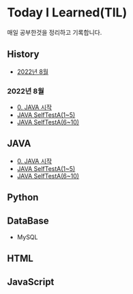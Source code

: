 # Today I Learned(TIL)

매일 공부한것을 정리하고 기록합니다.

## History
- [2022년 8월](https://github.com/jjsin123/TIL#2022년-8월)



### 2022년 8월
- [0. JAVA 시작](https://github.com/jjsin123/TIL/blob/main/JAVA/0%20JAVA%20%EC%8B%9C%EC%9E%91%20118ad1122010479aa84e1ab1656cc625.md)
- [JAVA SelfTestA(1~5)](https://github.com/jjsin123/TIL/blob/main/JAVA/JAVA%20SelfTest%20A%20(1~5)%20a48cf17609b74949b1c906f37bf2f0dd.md)
- [JAVA SelfTestA(6~10)](https://github.com/jjsin123/TIL/blob/main/JAVA/JAVA%20SelfTest%20A%20(6~10)%2070c0d7c3c07149de816f13e665a32c0c.md)
## JAVA
- [0. JAVA 시작](https://github.com/jjsin123/TIL/blob/main/JAVA/0%20JAVA%20%EC%8B%9C%EC%9E%91%20118ad1122010479aa84e1ab1656cc625.md)
- [JAVA SelfTestA(1~5)](https://github.com/jjsin123/TIL/blob/main/JAVA/JAVA%20SelfTest%20A%20(1~5)%20a48cf17609b74949b1c906f37bf2f0dd.md)
- [JAVA SelfTestA(6~10)](https://github.com/jjsin123/TIL/blob/main/JAVA/JAVA%20SelfTest%20A%20(6~10)%2070c0d7c3c07149de816f13e665a32c0c.md)
## Python
## DataBase
* MySQL
## HTML
## JavaScript
